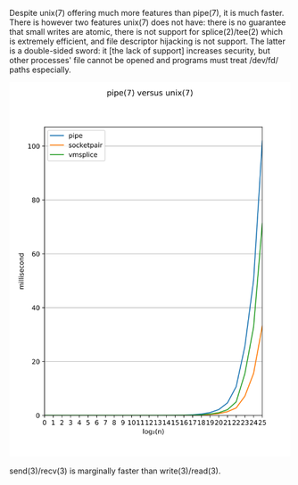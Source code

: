 Despite unix(7) offering much more features than pipe(7),
it is much faster. There is however two features unix(7)
does not have: there is no guarantee that small writes are
atomic, there is not support for splice(2)/tee(2) which
is extremely efficient, and file descriptor hijacking is
not support. The latter is a double-sided sword: it [the
lack of support] increases security, but other processes'
file cannot be opened and programs must treat /dev/fd/
paths especially.

![](graph.svg)

send(3)/recv(3) is marginally faster than write(3)/read(3).
